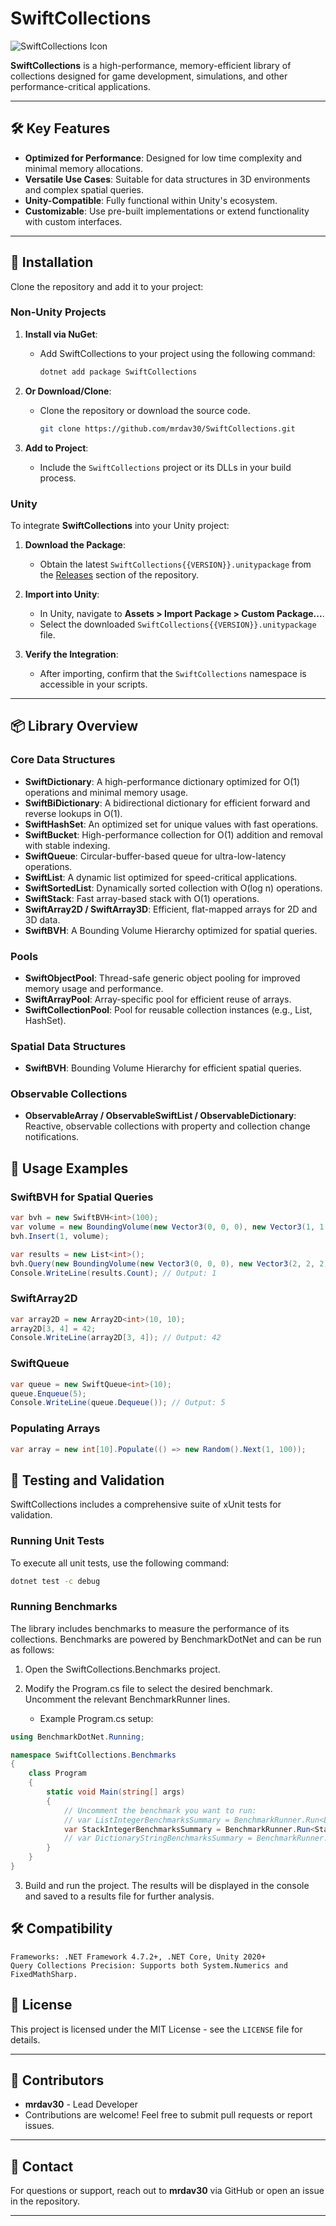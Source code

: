 SwiftCollections
==============

![SwiftCollections Icon](https://raw.githubusercontent.com/mrdav30/SwiftCollections/main/icon.png)

**SwiftCollections** is a high-performance, memory-efficient library of collections designed for game development, simulations, and other performance-critical applications.

---

## 🛠️ Key Features

- **Optimized for Performance**: Designed for low time complexity and minimal memory allocations.
- **Versatile Use Cases**: Suitable for data structures in 3D environments and complex spatial queries.
- **Unity-Compatible**: Fully functional within Unity's ecosystem.
- **Customizable**: Use pre-built implementations or extend functionality with custom interfaces.

---

## 🚀 Installation

Clone the repository and add it to your project:

### Non-Unity Projects

1. **Install via NuGet**:
   - Add SwiftCollections to your project using the following command:
   
     ```bash
     dotnet add package SwiftCollections
     ```

2. **Or Download/Clone**:
   - Clone the repository or download the source code.
   
     ```bash
     git clone https://github.com/mrdav30/SwiftCollections.git
     ```

3. **Add to Project**:
   - Include the `SwiftCollections` project or its DLLs in your build process.

### Unity

To integrate **SwiftCollections** into your Unity project:

1. **Download the Package**:
   - Obtain the latest `SwiftCollections{{VERSION}}.unitypackage` from the [Releases](https://github.com/your-repo/SwiftCollections/releases) section of the repository.

2. **Import into Unity**:
   - In Unity, navigate to **Assets > Import Package > Custom Package...**.
   - Select the downloaded `SwiftCollections{{VERSION}}.unitypackage` file.

3. **Verify the Integration**:
   - After importing, confirm that the `SwiftCollections` namespace is accessible in your scripts.

---

## 📦 Library Overview

### Core Data Structures

- **SwiftDictionary**: A high-performance dictionary optimized for O(1) operations and minimal memory usage.
- **SwiftBiDictionary**: A bidirectional dictionary for efficient forward and reverse lookups in O(1).
- **SwiftHashSet**: An optimized set for unique values with fast operations.
- **SwiftBucket**: High-performance collection for O(1) addition and removal with stable indexing.
- **SwiftQueue**: Circular-buffer-based queue for ultra-low-latency operations.
- **SwiftList**: A dynamic list optimized for speed-critical applications.
- **SwiftSortedList**: Dynamically sorted collection with O(log n) operations.
- **SwiftStack**: Fast array-based stack with O(1) operations.
- **SwiftArray2D / SwiftArray3D**: Efficient, flat-mapped arrays for 2D and 3D data.
- **SwiftBVH**: A Bounding Volume Hierarchy optimized for spatial queries.

### Pools

- **SwiftObjectPool**: Thread-safe generic object pooling for improved memory usage and performance.
- **SwiftArrayPool**: Array-specific pool for efficient reuse of arrays.
- **SwiftCollectionPool**: Pool for reusable collection instances (e.g., List, HashSet).

### Spatial Data Structures

- **SwiftBVH**: Bounding Volume Hierarchy for efficient spatial queries.

### Observable Collections

- **ObservableArray / ObservableSwiftList / ObservableDictionary**: Reactive, observable collections with property and collection change notifications. 


## 📖 Usage Examples

### SwiftBVH for Spatial Queries

```csharp
var bvh = new SwiftBVH<int>(100);
var volume = new BoundingVolume(new Vector3(0, 0, 0), new Vector3(1, 1, 1));
bvh.Insert(1, volume);

var results = new List<int>();
bvh.Query(new BoundingVolume(new Vector3(0, 0, 0), new Vector3(2, 2, 2)), results);
Console.WriteLine(results.Count); // Output: 1
```

### SwiftArray2D

```csharp
var array2D = new Array2D<int>(10, 10);
array2D[3, 4] = 42;
Console.WriteLine(array2D[3, 4]); // Output: 42
```

### SwiftQueue

```csharp
var queue = new SwiftQueue<int>(10);
queue.Enqueue(5);
Console.WriteLine(queue.Dequeue()); // Output: 5
```

### Populating Arrays

```csharp
var array = new int[10].Populate(() => new Random().Next(1, 100));
```

## 🧪 Testing and Validation

SwiftCollections includes a comprehensive suite of xUnit tests for validation.

### Running Unit Tests

To execute all unit tests, use the following command:

```bash
dotnet test -c debug
```

### Running Benchmarks

The library includes benchmarks to measure the performance of its collections. Benchmarks are powered by BenchmarkDotNet and can be run as follows:

1. Open the SwiftCollections.Benchmarks project.

2. Modify the Program.cs file to select the desired benchmark. Uncomment the relevant BenchmarkRunner lines.
	- Example Program.cs setup:

```csharp
using BenchmarkDotNet.Running;

namespace SwiftCollections.Benchmarks
{
    class Program
    {
        static void Main(string[] args)
        {
            // Uncomment the benchmark you want to run:
            // var ListIntegerBenchmarksSummary = BenchmarkRunner.Run<ListIntegerBenchmarks>();
            var StackIntegerBenchmarksSummary = BenchmarkRunner.Run<StackIntegerBenchmarks>();
            // var DictionaryStringBenchmarksSummary = BenchmarkRunner.Run<DictionaryStringBenchmarks>();
        }
    }
}
```

3. Build and run the project. The results will be displayed in the console and saved to a results file for further analysis.

## 🛠️ Compatibility

    Frameworks: .NET Framework 4.7.2+, .NET Core, Unity 2020+
    Query Collections Precision: Supports both System.Numerics and FixedMathSharp.

## 📄 License

This project is licensed under the MIT License - see the `LICENSE` file
for details.

---

## 👥 Contributors

- **mrdav30** - Lead Developer
- Contributions are welcome! Feel free to submit pull requests or report issues.

---

## 📧 Contact

For questions or support, reach out to **mrdav30** via GitHub or open an issue in the repository.

---